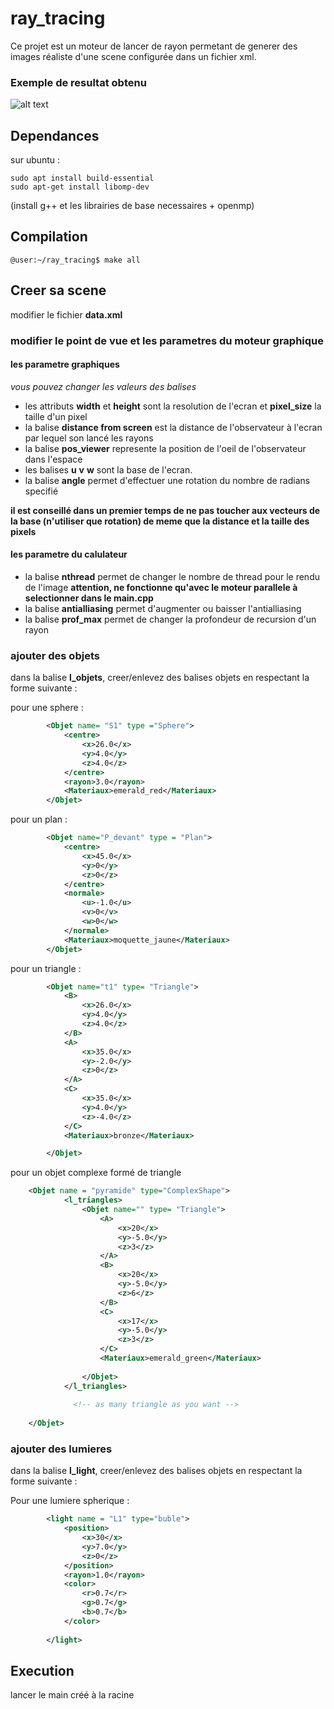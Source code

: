 # ray_tracing

Ce projet est un moteur de lancer de rayon permetant de generer des images réaliste d'une scene configurée dans un fichier xml.

### Exemple de resultat obtenu

![alt text](https://github.com/CesarPierr/ray_tracing/blob/main/result.ppm?raw=true)

## Dependances

sur ubuntu : 
```console 
sudo apt install build-essential 
sudo apt-get install libomp-dev
```
(install g++ et les librairies de base necessaires + openmp)
## Compilation

```console
@user:~/ray_tracing$ make all
```

## Creer sa scene

modifier le fichier **data.xml**
### modifier le point de vue et les parametres du moteur graphique

#### les parametre graphiques
*vous pouvez changer les valeurs des balises*

* les attributs **width** et **height** sont la resolution de l'ecran et **pixel_size** la taille d'un pixel
* la balise **distance from screen** est la distance de l'observateur à l'ecran par lequel son lancé les rayons
* la balise **pos_viewer** represente la position de l'oeil de l'observateur dans l'espace
* les balises **u** **v** **w** sont la base de l'ecran.
* la balise **angle** permet d'effectuer une rotation du nombre de radians specifié 

**il est conseillé dans un premier temps de ne pas toucher aux vecteurs de la base (n'utiliser que rotation) de meme que la distance et la taille des pixels**
#### les parametre du calulateur
* la balise **nthread** permet de changer le nombre de thread pour le rendu de l'image **attention, ne fonctionne qu'avec le moteur parallele à selectionner dans le main.cpp**
* la balise **antialliasing** permet d'augmenter ou baisser l'antialliasing
* la balise **prof_max** permet de changer la profondeur de recursion d'un rayon 

### ajouter des objets
dans la balise **l_objets**, creer/enlevez des balises objets en respectant la forme suivante :

pour une sphere :
```xml
        <Objet name= "S1" type ="Sphere">
            <centre>
                <x>26.0</x>
                <y>4.0</y>
                <z>4.0</z>
            </centre>
            <rayon>3.0</rayon>
            <Materiaux>emerald_red</Materiaux>
        </Objet>
```
pour un plan :
```xml
        <Objet name="P_devant" type = "Plan">
            <centre>
                <x>45.0</x>
                <y>0</y>
                <z>0</z>
            </centre>
            <normale>
                <u>-1.0</u>
                <v>0</v>
                <w>0</w>
            </normale>
            <Materiaux>moquette_jaune</Materiaux>
        </Objet>
```

pour un triangle :
```xml
        <Objet name="t1" type= "Triangle">
            <B>
                <x>26.0</x>
                <y>4.0</y>
                <z>4.0</z>
            </B>
            <A>
                <x>35.0</x>
                <y>-2.0</y>
                <z>0</z>
            </A>
            <C>
                <x>35.0</x>
                <y>4.0</y>
                <z>-4.0</z>
            </C>
            <Materiaux>bronze</Materiaux>

        </Objet>
```
pour un objet complexe formé de triangle

```xml
    <Objet name = "pyramide" type="ComplexShape">
            <l_triangles>
                <Objet name="" type= "Triangle">
                    <A>
                        <x>20</x>
                        <y>-5.0</y>
                        <z>3</z>
                    </A>
                    <B>
                        <x>20</x>
                        <y>-5.0</y>
                        <z>6</z>
                    </B>
                    <C>
                        <x>17</x>
                        <y>-5.0</y>
                        <z>3</z>
                    </C>
                    <Materiaux>emerald_green</Materiaux>
        
                </Objet>
            </l_triangles>
              
              <!-- as many triangle as you want -->
              
    </Objet>
```

### ajouter des lumieres

dans la balise **l_light**, creer/enlevez des balises objets en respectant la forme suivante :


Pour une lumiere spherique :
```xml
        <light name = "L1" type="buble">
            <position>
                <x>30</x>
                <y>7.0</y>
                <z>0</z>
            </position>
            <rayon>1.0</rayon>
            <color>
                <r>0.7</r>
                <g>0.7</g>
                <b>0.7</b>
            </color>
            
        </light>
```

## Execution

lancer le main créé à la racine 
